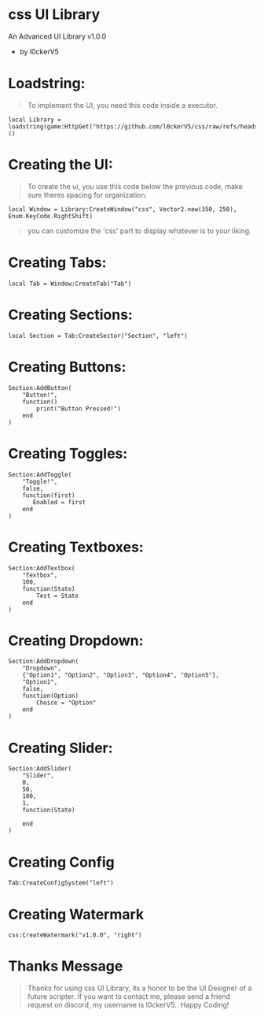 # css UI Library
An Advanced UI Library
v1.0.0

- by l0ckerV5

# Loadstring:
> To implement the UI, you need this code inside a executor.
```
local Library = loadstring(game:HttpGet("https://github.com/l0ckerV5/css/raw/refs/heads/main/Source"))()
```

# Creating the UI:
> To create the ui, you use this code below the previous code, make sure theres spacing for organization.
```
local Window = Library:CreateWindow("css", Vector2.new(350, 250), Enum.KeyCode.RightShift)
```
> you can customize the 'css' part to display whatever is to your liking.

# Creating Tabs:

```
local Tab = Window:CreateTab("Tab")
```

# Creating Sections:

```
local Section = Tab:CreateSector("Section", "left")
```

# Creating Buttons:

```
Section:AddButton(
    "Button!",
    function()
        print("Button Pressed!")
    end
)
```

# Creating Toggles:

```
Section:AddToggle(
    "Toggle!",
    false,
    function(first)
       Enabled = first
    end
)
```

# Creating Textboxes:

```
Section:AddTextbox(
    "Textbox",
    100,
    function(State)
        Test = State
    end
)
```

# Creating Dropdown:

```
Section:AddDropdown(
    "Dropdown",
    {"Option1", "Option2", "Option3", "Option4", "Option5"},
    "Option1",
    false,
    function(Option)
        Choice = "Option"
    end
)
```

# Creating Slider:

```
Section:AddSlider(
    "Slider",
    0,
    50,
    100,
    1,
    function(State)
       
    end
)
```

# Creating Config

```
Tab:CreateConfigSystem("left")
```

# Creating Watermark

```
css:CreateWatermark("v1.0.0", "right")
```

# Thanks Message
> Thanks for using css UI Library, its a honor to be the UI Designer of a future scripter. If you want to contact me, please send a friend request on discord, my username is l0ckerV5.. Happy Coding!
